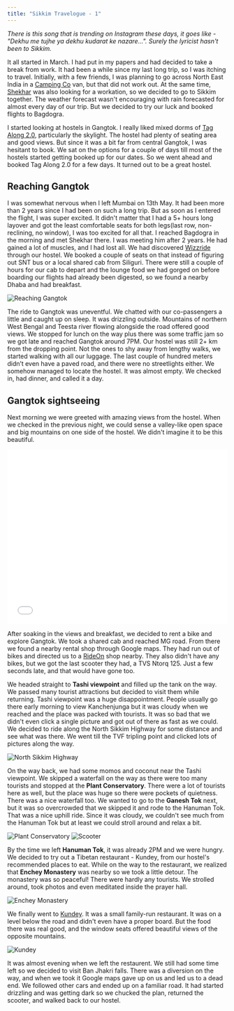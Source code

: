 ```yaml
---
title: "Sikkim Travelogue - 1"
---
```


*There is this song that is trending on Instagram these days, it goes like - "Dekhu me tujhe ya dekhu kudarat ke nazare...". Surely the lyricist hasn't been to Sikkim.*

It all started in March. I had put in my papers and had decided to take a break from work. It had been a while since my last long trip, so I was itching to travel. Initially, with a few friends, I was planning to go across North East India in a [Camping Co](https://www.camping-co.com/) van, but that did not work out. At the same time, [Shekhar](https://shekharsingh.com/) was also looking for a workation, so we decided to go to Sikkim together. The weather forecast wasn't encouraging with rain forecasted for almost every day of our trip. But we decided to try our luck and booked flights to Bagdogra. 

I started looking at hostels in Gangtok. I really liked mixed dorms of [Tag Along 2.0](https://www.booking.com/hotel/in/tag-along-2-0.en-gb.html), particularly the skylight. The hostel had plenty of seating area and good views. But since it was a bit far from central Gangtok, I was hesitant to book. We sat on the options for a couple of days till most of the hostels started getting booked up for our dates. So we went ahead and booked Tag Along 2.0 for a few days. It turned out to be a great hostel.

## Reaching Gangtok

I was somewhat nervous when I left Mumbai on 13th May. It had been more than 2 years since I had been on such a long trip. But as soon as I entered the flight, I was super excited. It didn't matter that I had a 5+ hours long layover and got the least comfortable seats for both legs(last row, non-reclining, no window), I was too excited for all that. I reached Bagdogra in the morning and met Shekhar there. I was meeting him after 2 years. He had gained a lot of muscles, and I had lost all. We had discovered [Wizzride](https://www.wizzride.com/) through our hostel. We booked a couple of seats on that instead of figuring out SNT bus or a local shared cab from Siliguri. There were still a couple of hours for our cab to depart and the lounge food we had gorged on before boarding our flights had already been digested, so we found a nearby Dhaba and had breakfast. 

![Reaching Gangtok](/assets/images/posts/sikkim-travelogue/reaching-gangtok.jpg)

The ride to Gangtok was uneventful. We chatted with our co-passengers a little and caught up on sleep. It was drizzling outside. Mountains of northern West Bengal and Teesta river flowing alongside the road offered good views. We stopped for lunch on the way plus there was some traffic jam so we got late and reached Gangtok around 7PM. Our hostel was still 2+ km from the dropping point. Not the ones to shy away from lengthy walks, we started walking with all our luggage. The last couple of hundred meters didn’t even have a paved road, and there were no streetlights either. We somehow managed to locate the hostel. It was almost empty. We checked in, had dinner, and called it a day.

## Gangtok sightseeing

Next morning we were greeted with amazing views from the hostel. When we checked in the previous night, we could sense a valley-like open space and big mountains on one side of the hostel. We didn't imagine it to be this beautiful. 

<iframe width="100%" height="400" src="//www.youtube.com/embed/IBlJcHj0o0g" frameborder="0" allowfullscreen></iframe>


After soaking in the views and breakfast, we decided to rent a bike and explore Gangtok. We took a shared cab and reached MG road. From there we found a nearby rental shop through Google maps. They had run out of bikes and directed us to a [RideOn](https://rideonrentals.in/) shop nearby. They also didn't have any bikes, but we got the last scooter they had, a TVS Ntorq 125. Just a few seconds late, and that would have gone too. 

We headed straight to **Tashi viewpoint** and filled up the tank on the way. We passed many tourist attractions but decided to visit them while returning. Tashi viewpoint was a huge disappointment. People usually go there early morning to view Kanchenjunga but it was cloudy when we reached and the place was packed with tourists. It was so bad that we didn't even click a single picture and got out of there as fast as we could. We decided to ride along the North Sikkim Highway for some distance and see what was there. We went till the TVF tripling point and clicked lots of pictures along the way. 

![North Sikkim Highway](/assets/images/posts/sikkim-travelogue/north-sikkim-highway.jpg)

On the way back, we had some momos and coconut near the Tashi viewpoint. We skipped a waterfall on the way as there were too many tourists and stopped at the **Plant Conservatory**. There were a lot of tourists here as well, but the place was huge so there were  pockets of quietness. There was a nice waterfall too. 
We wanted to go to the **Ganesh Tok** next, but it was so overcrowded that we skipped it and rode to the Hanuman Tok. That was a nice uphill ride. Since it was cloudy, we couldn't see much from the Hanuman Tok but at least we could stroll around and relax a bit.

![Plant Conservatory](/assets/images/posts/sikkim-travelogue/plant-conservatory.jpg)
![Scooter](/assets/images/posts/sikkim-travelogue/scooter.jpg)

By the time we left **Hanuman Tok**, it was already 2PM and we were hungry. We decided to try out a Tibetan restaurant - Kundey, from our hostel's  recommended places to eat. While on the way to the restaurant, we realized that **Enchey Monastery** was nearby so we took a little detour. The monastery was so peaceful! There were hardly any tourists. We strolled around, took photos and even meditated inside the prayer hall. 

![Enchey Monastery](/assets/images/posts/sikkim-travelogue/enchey-monastery.jpg)

We finally went to [Kundey](https://goo.gl/maps/BoPzVTiLPVeA8WvRA). It was a small family-run restaurant. It was on a level below the road and didn't even have a proper board. But the food there was real good, and the window seats offered beautiful views of the opposite mountains. 

![Kundey](/assets/images/posts/sikkim-travelogue/kundey.jpg)

It was almost evening when we left the restaurent. We still had some time left so we decided to visit Ban Jhakri falls. There was a diversion on the way, and when we took it Google maps gave up on us and led us to a dead end. We followed other cars and ended up on a familiar road. It had started drizzling and was getting dark so we chucked the plan, returned the scooter, and walked back to our hostel.